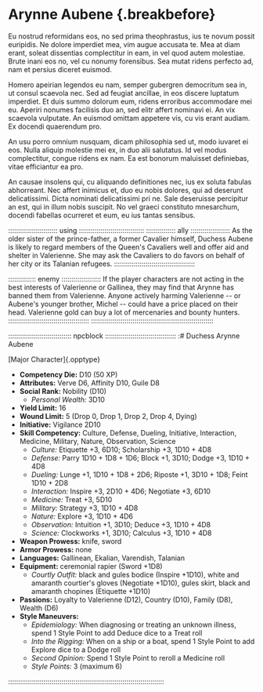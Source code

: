 # Arynne Aubene {.breakbefore}

Eu nostrud reformidans eos, no sed prima theophrastus, ius te novum possit euripidis. Ne dolore imperdiet mea, vim augue accusata te. Mea at diam erant, soleat dissentias complectitur in eam, in vel quod autem molestiae. Brute inani eos no, vel cu nonumy forensibus. Sea mutat ridens perfecto ad, nam et persius diceret euismod.

Homero apeirian legendos eu nam, semper gubergren democritum sea in, ut consul scaevola nec. Sed ad feugiat ancillae, in eos discere luptatum imperdiet. Et duis summo dolorum eum, ridens erroribus accommodare mei eu. Aperiri nonumes facilisis duo an, sed elitr affert nominavi ei. An vix scaevola vulputate. An euismod omittam appetere vis, cu vis erant audiam. Ex docendi quaerendum pro.

An usu porro omnium nusquam, dicam philosophia sed ut, modo iuvaret ei eos. Nulla aliquip molestie mei ex, in duo alii salutatus. Id vel modus complectitur, congue ridens ex nam. Ea est bonorum maluisset definiebas, vitae efficiantur ea pro.

An causae insolens qui, cu aliquando definitiones nec, ius ex soluta fabulas abhorreant. Nec affert inimicus et, duo eu nobis dolores, qui ad deserunt delicatissimi. Dicta nominati delicatissimi pri ne. Sale deseruisse percipitur an est, qui in illum nobis suscipit. No vel graeci constituto mnesarchum, docendi fabellas ocurreret et eum, eu ius tantas sensibus.

::::::::::::::::::::::::: using :::::::::::::::::::::::::::::::::
::::::::::::::: ally ::::::::::::::::::::
As the older sister of the prince-father, a former Cavalier himself,
Duchess Aubene is likely to regard members of the Queen's Cavaliers
well and offer aid and shelter in Valerienne. She may ask the
Cavaliers to do favors on behalf of her city or its Talanian
refugees.
:::::::::::::::::::::::::::::::::::::::::

:::::::::::::: enemy ::::::::::::::::::::
If the player characters are not acting in the best interests of
Valerienne or Gallinea, they may find that Arynne has banned them
from Valerienne. Anyone actively harming Valerienne -- or Aubene's
younger brother, Michel -- could have a price placed on their head.
Valerienne gold can buy a lot of mercenaries and bounty hunters.
:::::::::::::::::::::::::::::::::::::::::
::::::::::::::::::::::::::::::::::::::::::::::::::::::::::::::

:::::::::::::::::::::::::::::::: npcblock ::::::::::::::::::::::::::::::::::::
:# Duchess Arynne Aubene

[Major Character]{.opptype}

- **Competency Die:** D10 (50 XP)
- **Attributes:** Verve D6, Affinity D10, Guile D8
- **Social Rank:** Nobility (D10)
  - *Personal Wealth:* 3D10
- **Yield Limit:** 16
- **Wound Limit:** 5 (Drop 0, Drop 1, Drop 2, Drop 4, Dying)
- **Initiative:** Vigilance 2D10
- **Skill Competency:** Culture, Defense, Dueling, Initiative, Interaction, Medicine, Military, Nature, Observation, Science
  - *Culture:*        Etiquette +3, 6D10; Scholarship +3, 1D10 + 4D8
  - *Defense:*        Parry 1D10 + 1D8 + 1D6; Block +1, 3D10; Dodge +3, 1D10 + 4D8
  - *Dueling:*        Lunge +1, 1D10 + 1D8 + 2D6; Riposte +1, 3D10 + 1D8; Feint 1D10 + 2D8
  - *Interaction:*    Inspire +3, 2D10 + 4D6; Negotiate +3, 6D10
  - *Medicine:*       Treat +3, 5D10
  - *Military:*       Strategy +3, 1D10 + 4D8
  - *Nature:*         Explore +3, 1D10 + 4D6
  - *Observation:*    Intuition +1, 3D10; Deduce +3, 1D10 + 4D8
  - *Science:*        Clockworks +1, 3D10; Calculus +3, 1D10 + 4D8
- **Weapon Prowess:** knife, sword
- **Armor Prowess:** none
- **Languages:** Gallinean, Ekalian, Varendish, Talanian
- **Equipment:** ceremonial rapier (Sword +1D8)
    - *Courtly Outfit:* black and gules bodice (Inspire +1D10), white and amaranth courtier's gloves (Negotiate +1D10), gules skirt, black and amaranth chopines (Etiquette +1D10)
- **Passions:** 
    Loyalty to Valerienne  (D12),
    Country                (D10), 
    Family                  (D8), 
    Wealth                  (D6)
- **Style Maneuvers:**
  - *Epidemiology:* When diagnosing or treating an unknown illness, spend 1 Style Point to add Deduce dice to a Treat roll
  - *Into the Rigging:* When on a ship or a boat, spend 1 Style Point to add Explore dice to a Dodge roll
  - *Second Opinion:* Spend 1 Style Point to reroll a Medicine roll
  - *Style Points:* 3 (maximum 6)

:::::::::::::::::::::::::::::::::::::::::::::::::::::::::::::::::::::::::::::::
